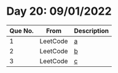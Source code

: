 # Day 20: 09/01/2022

| Que No. | From | Description |
| --- | --- | --- |
| 1 | LeetCode | [a](https://leetcode.com/problems/robot-bounded-in-circle/) |
| 2 | LeetCode | [b](https://leetcode.com/problems/linked-list-cycle/) |
| 3 | LeetCode | [c](https://leetcode.com/problems/remove-linked-list-elements/) |

